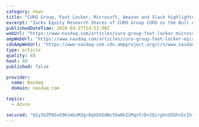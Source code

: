 ```yaml
---
category: news
title: "CURO Group, Foot Locker, Microsoft, Amazon and Slack highlighted as Zacks Bull and Bear of the Day"
excerpt: "Zacks Equity Research Shares of CURO Group CURO as the Bull of the Day, Foot Locker FL asthe Bear of the Day. In addition, Zacks Equity Research provides analysis on Microsoft MSFT, Amazon AMZN and Slack WORK."
publishedDateTime: 2020-04-27T14:52:00Z
webUrl: "https://www.nasdaq.com/articles/curo-group-foot-locker-microsoft-amazon-and-slack-highlighted-as-zacks-bull-and-bear-of"
ampWebUrl: "https://www.nasdaq.com/articles/curo-group-foot-locker-microsoft-amazon-and-slack-highlighted-as-zacks-bull-and-bear-of?amp"
cdnAmpWebUrl: "https://www-nasdaq-com.cdn.ampproject.org/c/s/www.nasdaq.com/articles/curo-group-foot-locker-microsoft-amazon-and-slack-highlighted-as-zacks-bull-and-bear-of?amp"
type: article
quality: 48
heat: 48
published: false

provider:
  name: Nasdaq
  domain: nasdaq.com

topics:
  - Azure

secured: "Q1y3GZP0GvE9KsmboM3gr8qkbhDdNsS9aNkISMqnf/D+2QirghnUSGhcEc1h+pB7fZcmO2qgfEIjvfDRpp7fc8qfo0eqV9gL+fIRAAmkNgXBkB8kOoEkqlL1sHRcvOZENtjg68/sefOsDd1XgDQpzunDdLDNHS0lO74A3vE2y2TXYCVNKemntvutLYDtF956kcsB6Y6pxOk8GX/zvtoEj99TTjCo3f9ABxtqFmXlwWznKOzqDo30wtBYwxU9urgCYpDoJ6G05Drs9/u886+Ytcl0YuuFRoiENPQVzRXDiAgs6c5clTAqpsO2D+pwJxqrx29atd2uHxSTg4TDy7qyXc3Vf+bjHT29cC6izgQgdx5gDvVWdW/A7/XpaP+ey4v/hTOtH5KwSA+pWQqIG8NvOsr3Tfg1FFc+oCUYrbjqOHpQbqXv161ot4rDObFWBDrTWJVGKYVGOUoRMfBwCvsHA4HAtZwyy4SFZ5XeYCPs9qk=;dIAOep6CRkAX99/LlhUJWw=="
---
```


